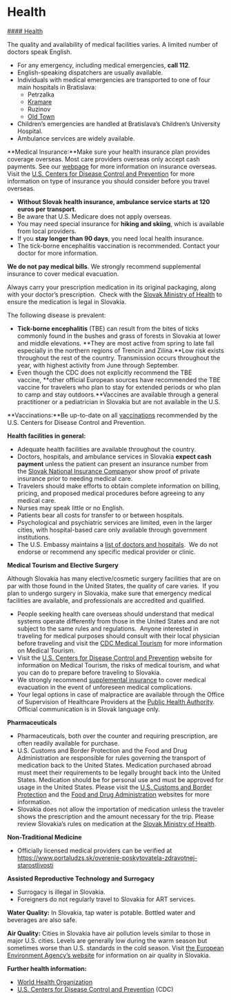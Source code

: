 # Health

[#### Health](javascript:void(0); "Health")

The quality and availability of medical facilities varies. A limited number of doctors speak English.

* For any emergency, including medical emergencies, **call 112**.
* English-speaking dispatchers are usually available.
* Individuals with medical emergencies are transported to one of four main hospitals in Bratislava:
  + Petrzalka
  + [Kramare](https://travel.state.gov/content/travel/en/international-travel/International-Travel-Country-Information-Pages/Slovakia.html#ExternalPopup)
  + Ruzinov
  + [Old Town](https://travel.state.gov/content/travel/en/international-travel/International-Travel-Country-Information-Pages/Slovakia.html#ExternalPopup)
* Children’s emergencies are handled at Bratislava’s Children’s University Hospital.
* Ambulance services are widely available.

**Medical Insurance:**Make sure your health insurance plan provides coverage overseas. Most care providers overseas only accept cash payments. See our [webpage](https://travel.state.gov/content/travel/en/international-travel/before-you-go/your-health-abroad/Insurance_Coverage_Overseas.html) for more information on insurance overseas. Visit the [U.S. Centers for Disease Control and Prevention](https://wwwnc.cdc.gov/travel/page/insurance) for more information on type of insurance you should consider before you travel overseas.

* **Without Slovak health insurance, ambulance service starts at 120 euros per transport**.
* Be aware that U.S. Medicare does not apply overseas.
* You may need special insurance for **hiking and skiing**, which is available from local providers.
* If you **stay longer than 90 days**, you need local health insurance.
* The tick-borne encephalitis vaccination is recommended. Contact your doctor for more information.

**We do not pay medical bills**. We strongly recommend supplemental insurance to cover medical evacuation.

Always carry your prescription medication in its original packaging, along with your doctor’s prescription.  Check with the [Slovak Ministry of Health](https://www.health.gov.sk/Index.aspx) to ensure the medication is legal in Slovakia.

The following disease is prevalent:

* **Tick-borne encephalitis** (TBE) can result from the bites of ticks commonly found in the bushes and grass of forests in Slovakia at lower and middle elevations. **They are most active from spring to late fall especially in the northern regions of Trencin and Zilina.**Low risk exists throughout the rest of the country. Transmission occurs throughout the year, with highest activity from June through September.
* Even though the CDC does not explicitly recommend the TBE vaccine, **other official European sources have recommended the TBE vaccine for travelers who plan to stay for extended periods or who plan to camp and stay outdoors.**Vaccines are available through a general practitioner or a pediatrician in Slovakia but are not available in the U.S.

**Vaccinations:**Be up-to-date on all [vaccinations](https://travel.state.gov/content/travel/en/international-travel/International-Travel-Country-Information-Pages/Slovakia.html#ExternalPopup) recommended by the U.S. Centers for Disease Control and Prevention.

**Health facilities in general:**

* Adequate health facilities are available throughout the country.
* Doctors, hospitals, and ambulance services in Slovakia **expect cash payment** unless the patient can present an insurance number from the [Slovak National Insurance Company](https://www.slovensko.sk/en/life-situation/life-situation/_social-and-health-insurance-fo/)or show proof of private insurance prior to needing medical care.
* Travelers should make efforts to obtain complete information on billing, pricing, and proposed medical procedures before agreeing to any medical care.
* Nurses may speak little or no English.
* Patients bear all costs for transfer to or between hospitals.
* Psychological and psychiatric services are limited, even in the larger cities, with hospital-based care only available through government institutions.
* The U.S. Embassy maintains a [list of doctors and hospitals](https://sk.usembassy.gov/u-s-citizen-services/doctors/).  We do not endorse or recommend any specific medical provider or clinic.

**Medical Tourism and Elective Surgery**

Although Slovakia has many elective/cosmetic surgery facilities that are on par with those found in the United States, the quality of care varies.  If you plan to undergo surgery in Slovakia, make sure that emergency medical facilities are available, and professionals are accredited and qualified.

* People seeking health care overseas should understand that medical systems operate differently from those in the United States and are not subject to the same rules and regulations.  Anyone interested in traveling for medical purposes should consult with their local physician before traveling and visit the [CDC Medical Tourism](https://wwwnc.cdc.gov/travel/page/medical-tourism) for more information on Medical Tourism.
* Visit the [U.S. Centers for Disease Control and Prevention](https://www.cdc.gov/) website for information on Medical Tourism, the risks of medical tourism, and what you can do to prepare before traveling to Slovakia.
* We strongly recommend [supplemental insurance](https://travel.state.gov/content/travel/en/international-travel/before-you-go/your-health-abroad/Insurance_Coverage_Overseas.html) to cover medical evacuation in the event of unforeseen medical complications.
* Your legal options in case of malpractice are available through the Office of Supervision of Healthcare Providers at the [Public Health Authority](https://uvzsr.sk/). Official communication is in Slovak language only.

**Pharmaceuticals**

* Pharmaceuticals, both over the counter and requiring prescription, are often readily available for purchase.
* U.S. Customs and Border Protection and the Food and Drug Administration are responsible for rules governing the transport of medication back to the United States. Medication purchased abroad must meet their requirements to be legally brought back into the United States. Medication should be for personal use and must be approved for usage in the United States. Please visit the [U.S. Customs and Border Protection](https://gcc01.safelinks.protection.outlook.com/?url=https%3A%2F%2Fwww.cbp.gov%2Ftravel%2Fus-citizens%2Fknow-before-you-go%2Fprohibited-and-restricted-items&data=02%7C01%7Ccengelovvj%40state.gov%7C8cba97622f744bf8e5d808d858a0676d%7C66cf50745afe48d1a691a12b2121f44b%7C0%7C0%7C637356793239615439&sdata=uN8XV8Rnlr%2FqSo85XFgRswZgF23GQwef37onFU1Epjw%3D&reserved=0) and the [Food and Drug Administration](https://gcc01.safelinks.protection.outlook.com/?url=https%3A%2F%2Fwww.fda.gov%2Fdrugs%2Fresourcesforyou%2Fconsumers%2Fbuyingusingmedicinesafely%2Fbuyingmedicinefromoutsidetheunitedstates%2Fdefault.htm&data=02%7C01%7Ccengelovvj%40state.gov%7C8cba97622f744bf8e5d808d858a0676d%7C66cf50745afe48d1a691a12b2121f44b%7C0%7C0%7C637356793239615439&sdata=zspNqzVddtu0sHExEV3vZ2uBxAftSmqxy%2FuSw1ZrIWs%3D&reserved=0) websites for more information.
* Slovakia does not allow the importation of medication unless the traveler shows the prescription and the amount necessary for the trip. Please review Slovakia’s rules on medication at the [Slovak Ministry of Health](https://www.health.gov.sk/Index.aspx).

**Non-Traditional Medicine**

* Officially licensed medical providers can be verified at <https://www.portaludzs.sk/overenie-poskytovatela-zdravotnej-starostlivosti>

**Assisted Reproductive Technology and Surrogacy**

* Surrogacy is illegal in Slovakia.
* Foreigners do not regularly travel to Slovakia for ART services.

**Water Quality:** In Slovakia, tap water is potable. Bottled water and beverages are also safe.

**Air Quality:** Cities in Slovakia have air pollution levels similar to those in major U.S. cities. Levels are generally low during the warm season but sometimes worse than U.S. standards in the cold season. Visit [the European Environment Agency’s website](https://www.eea.europa.eu/themes/air/air-quality-index/index) for information on air quality in Slovakia.

**Further health information:**

* [World Health Organization](https://travel.state.gov/content/travel/en/international-travel/International-Travel-Country-Information-Pages/Slovakia.html#ExternalPopup)
* [U.S. Centers for Disease Control and Prevention](https://travel.state.gov/content/travel/en/international-travel/International-Travel-Country-Information-Pages/Slovakia.html#ExternalPopup) (CDC)
